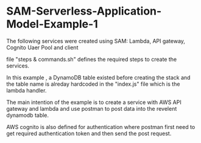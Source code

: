 # SAM-Serverless-Application-Model-Example-1

The following services were created using SAM: Lambda, API gateway, Cognito Uaer Pool and client 

file "steps & commands.sh" defines the required steps to create the services. 

In this example , a DynamoDB table existed before creating the stack and the table name is alreday hardcoded in the "index.js" file which is the lambda handler.

The main intention of the example is to create a service with AWS API gateway and lambda and use postman to post data into the revelent dynamodb table. 

AWS cognito is also defined for authentication where postman first need to get required authentication token and then send the post request.


